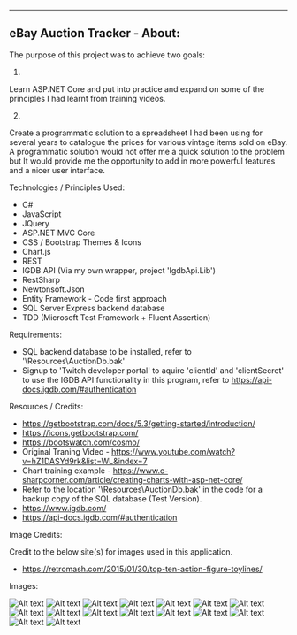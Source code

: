 -----------------------------------------
eBay Auction Tracker - About:
-----------------------------------------

The purpose of this project was to achieve two goals:

1)

Learn ASP.NET Core and put into practice and expand on some of the principles I had learnt from training videos.

2)

Create a programmatic solution to a spreadsheet I had been using for several years to catalogue the prices for various vintage items sold on eBay.  A programmatic solution would not offer me a quick solution to the problem but It would provide me the opportunity to add in more powerful features and a nicer user interface.

Technologies / Principles Used:

- C#
- JavaScript
- JQuery
- ASP.NET MVC Core
- CSS / Bootstrap Themes & Icons
- Chart.js
- REST
- IGDB API (Via my own wrapper, project 'IgdbApi.Lib')
- RestSharp
- Newtonsoft.Json
- Entity Framework - Code first approach
- SQL Server Express backend database
- TDD (Microsoft Test Framework + Fluent Assertion)

Requirements:

- SQL backend database to be installed, refer to '\Resources\AuctionDb.bak'
- Signup to 'Twitch developer portal' to aquire 'clientId' and 'clientSecret' to use the IGDB API functionality in this program, refer to https://api-docs.igdb.com/#authentication

Resources / Credits:

- https://getbootstrap.com/docs/5.3/getting-started/introduction/
- https://icons.getbootstrap.com/
- https://bootswatch.com/cosmo/
- Original Traning Video - https://www.youtube.com/watch?v=hZ1DASYd9rk&list=WL&index=7
- Chart training example - https://www.c-sharpcorner.com/article/creating-charts-with-asp-net-core/
- Refer to the location '\Resources\AuctionDb.bak' in the code for a backup copy of the SQL database (Test Version).
- https://www.igdb.com/
- https://api-docs.igdb.com/#authentication

Image Credits:

Credit to the below site(s) for images used in this application.

- https://retromash.com/2015/01/30/top-ten-action-figure-toylines/

Images:

![Alt text](Images/AuctionTrackerStart1.jpg)
![Alt text](Images/AuctionTrackerStart2.jpg)
![Alt text](Images/AuctionTrackerToy1.jpg)
![Alt text](Images/AuctionTrackerToy2.jpg)
![Alt text](Images/AuctionTrackerToy3.jpg)
![Alt text](Images/AuctionTrackerGame1.jpg)
![Alt text](Images/AuctionTrackerGame2.jpg)
![Alt text](Images/AuctionTrackerGame3.jpg)
![Alt text](Images/AuctionTrackerGame4.jpg)
![Alt text](Images/AuctionTrackerGame5.jpg)
![Alt text](Images/AuctionTrackerCrud1.jpg)
![Alt text](Images/AuctionTrackerCrud2.jpg)
![Alt text](Images/AuctionTrackerCrud3.jpg)
![Alt text](Images/AuctionTrackerEnd1.jpg)
![Alt text](Images/AuctionTrackerEnd2.jpg)
![Alt text](Images/AuctionTrackerEnd3.jpg)


